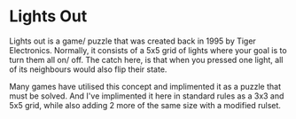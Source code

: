 # Lights Out

Lights out is a game/ puzzle that was created back in 1995 by Tiger Electronics. Normally, it consists of a 5x5 grid of lights where your goal is to turn them all on/ off.
The catch here, is that when you pressed one light, all of its neighbours would also flip their state.

Many games have utilised this concept and implimented it as a puzzle that must be solved. And I've implimented it here in standard rules as a 3x3 and 5x5 grid, while also adding 2 more of the same size with a modified rulset.